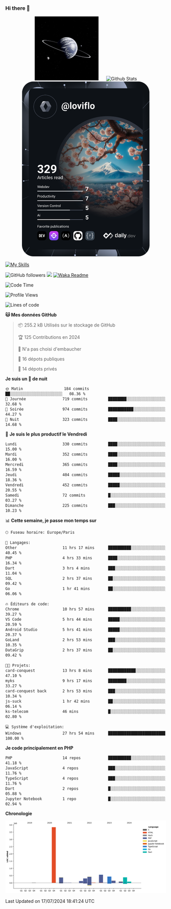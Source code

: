 ### Hi there 👋

<p align="center">
  <img src="https://github.com/Loviflo/Loviflo/blob/main/img/portrait.jpg" alt="Loviflo" height="200" style="margin-right: 20px"/>
  <img src="https://github-readme-stats.vercel.app/api?username=Loviflo&show_icons=true&theme=graywhite" alt="Github Stats" />
  <a href="https://app.daily.dev/loviflo"><img src="https://github.com/loviflo/loviflo/blob/main/devcard.svg" width="400" alt="Loviflo's Dev Card"/></a>
</p>

[![My Skills](https://skillicons.dev/icons?i=php,laravel,symfony,dotnet,cs,nodejs,mysql,postgres,js,ts,html,css,sass,angular,react,electron,docker,webpack,vscode,figma,git,github,gitlab,nginx,postman&perline=5)](https://skillicons.dev)

![GitHub followers](https://img.shields.io/github/followers/Loviflo?label=Follow&style=social)
![](https://visitor-badge.glitch.me/badge?page_id=Loviflo.Loviflo)
[![Waka Readme](https://github.com/Loviflo/Loviflo/actions/workflows/update-stats.yml/badge.svg)](https://github.com/Loviflo/Loviflo/actions/workflows/update-stats.yml)

<!--START_SECTION:waka-->
![Code Time](http://img.shields.io/badge/Code%20Time-2%2C271%20hrs%2040%20mins-blue)

![Profile Views](http://img.shields.io/badge/Vues%20du%20profil-0-blue)

![Lines of code](https://img.shields.io/badge/Depuis%20Hello%20World%2C%20j%27ai%20%C3%A9crit-6.7%20million%20Lignes%20de%20code-blue)

**🐱 Mes données GitHub** 

> 📦 255.2 kB Utilisés sur le stockage de GitHub 
 > 
> 🏆 125 Contributions en 2024
 > 
> 🚫 N'a pas choisi d'embaucher
 > 
> 📜 16 dépots publiques 
 > 
> 🔑 14 dépots privés 
 > 
**Je suis un 🦉 de nuit** 

```text
🌞 Matin                  184 commits         ██░░░░░░░░░░░░░░░░░░░░░░░   08.36 % 
🌆 Journée                719 commits         ████████░░░░░░░░░░░░░░░░░   32.68 % 
🌃 Soirée                 974 commits         ███████████░░░░░░░░░░░░░░   44.27 % 
🌙 Nuit                   323 commits         ████░░░░░░░░░░░░░░░░░░░░░   14.68 % 
```
📅 **Je suis le plus productif le Vendredi** 

```text
Lundi                    330 commits         ████░░░░░░░░░░░░░░░░░░░░░   15.00 % 
Mardi                    352 commits         ████░░░░░░░░░░░░░░░░░░░░░   16.00 % 
Mercredi                 365 commits         ████░░░░░░░░░░░░░░░░░░░░░   16.59 % 
Jeudi                    404 commits         █████░░░░░░░░░░░░░░░░░░░░   18.36 % 
Vendredi                 452 commits         █████░░░░░░░░░░░░░░░░░░░░   20.55 % 
Samedi                   72 commits          █░░░░░░░░░░░░░░░░░░░░░░░░   03.27 % 
Dimanche                 225 commits         ███░░░░░░░░░░░░░░░░░░░░░░   10.23 % 
```


📊 **Cette semaine, je passe mon temps sur** 

```text
🕑︎ Fuseau horaire: Europe/Paris

💬 Langages: 
Other                    11 hrs 17 mins      ██████████░░░░░░░░░░░░░░░   40.45 % 
PHP                      4 hrs 33 mins       ████░░░░░░░░░░░░░░░░░░░░░   16.34 % 
Dart                     3 hrs 4 mins        ███░░░░░░░░░░░░░░░░░░░░░░   11.04 % 
SQL                      2 hrs 37 mins       ██░░░░░░░░░░░░░░░░░░░░░░░   09.42 % 
Go                       1 hr 41 mins        ██░░░░░░░░░░░░░░░░░░░░░░░   06.06 % 

🔥 Éditeurs de code: 
Chrome                   10 hrs 57 mins      ██████████░░░░░░░░░░░░░░░   39.27 % 
VS Code                  5 hrs 44 mins       █████░░░░░░░░░░░░░░░░░░░░   20.59 % 
Android Studio           5 hrs 41 mins       █████░░░░░░░░░░░░░░░░░░░░   20.37 % 
GoLand                   2 hrs 53 mins       ███░░░░░░░░░░░░░░░░░░░░░░   10.35 % 
DataGrip                 2 hrs 37 mins       ██░░░░░░░░░░░░░░░░░░░░░░░   09.42 % 

🐱‍💻 Projets: 
card-conquest            13 hrs 8 mins       ████████████░░░░░░░░░░░░░   47.10 % 
myks                     9 hrs 17 mins       ████████░░░░░░░░░░░░░░░░░   33.27 % 
card-conquest back       2 hrs 53 mins       ███░░░░░░░░░░░░░░░░░░░░░░   10.34 % 
js-suck                  1 hr 42 mins        ██░░░░░░░░░░░░░░░░░░░░░░░   06.14 % 
ks-telecom               46 mins             █░░░░░░░░░░░░░░░░░░░░░░░░   02.80 % 

💻 Système d'exploitation: 
Windows                  27 hrs 54 mins      █████████████████████████   100.00 % 
```

**Je code principalement en PHP** 

```text
PHP                      14 repos            ██████████░░░░░░░░░░░░░░░   41.18 % 
JavaScript               4 repos             ███░░░░░░░░░░░░░░░░░░░░░░   11.76 % 
TypeScript               4 repos             ███░░░░░░░░░░░░░░░░░░░░░░   11.76 % 
Dart                     2 repos             █░░░░░░░░░░░░░░░░░░░░░░░░   05.88 % 
Jupyter Notebook         1 repo              █░░░░░░░░░░░░░░░░░░░░░░░░   02.94 % 
```



**Chronologie**

![Lines of Code chart](https://raw.githubusercontent.com/Loviflo/Loviflo/main/assets/bar_graph.png)


 Last Updated on 17/07/2024 18:41:24 UTC
<!--END_SECTION:waka-->
